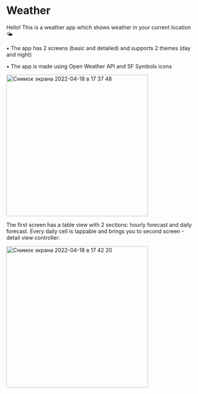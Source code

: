 # Weather

Hello! This is a weather app which shows weather in your current location 🌤

• The app has 2 screens (basic and detailed) and supports 2 themes (day and night)

• The app is made using Open Weather API and SF Symbols icons

<img width="374" alt="Снимок экрана 2022-04-18 в 17 37 48" src="https://user-images.githubusercontent.com/101632085/163998252-f68d2777-0341-4acc-89fc-13a2d41f7a0f.png"> 

The first screen has a table view with 2 sections: hourly forecast and daily forecast. Every daily cell is tappable and brings you to second screen - detail view controller:

<img width="374" alt="Снимок экрана 2022-04-18 в 17 42 20" src="https://user-images.githubusercontent.com/101632085/163999147-ce400a83-00f6-4b93-b15b-9b73187fc3d0.png">

